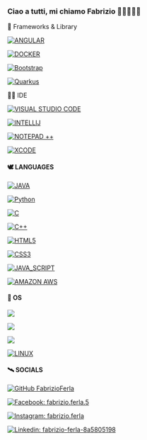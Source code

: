 ### Ciao a tutti, mi chiamo Fabrizio 👋🏻👨🏻‍💻

🚀 Frameworks & Library 

[![ANGULAR](https://img.shields.io/badge/Angular-DD0031?style=for-the-badge&logo=angular&logoColor=white)](https://img.shields.io/badge/Angular-DD0031?style=for-the-badge&logo=angular&logoColor=white)

[![DOCKER](https://img.shields.io/badge/Docker-2CA5E0?style=for-the-badge&logo=docker&logoColor=white)](https://img.shields.io/badge/Docker-2CA5E0?style=for-the-badge&logo=docker&logoColor=white)

[![Bootstrap](https://img.shields.io/badge/bootstrap-%23563D7C.svg?style=for-the-badge&logo=bootstrap&logoColor=white)](https://getbootstrap.com/)

[![Quarkus](https://img.shields.io/badge/Quarkus-000000?style=for-the-badge&logo=quarkus)](https://img.shields.io/badge/Quarkus-000000?style=for-the-badge&logo=quarkus)

👩‍💻 IDE 

[![VISUAL STUDIO CODE](https://img.shields.io/badge/Visual_Studio_Code-0078D4?style=for-the-badge&logo=visual%20studio%20code&logoColor=white)](https://img.shields.io/badge/Visual_Studio_Code-0078D4?style=for-the-badge&logo=visual%20studio%20code&logoColor=white)

[![INTELLIJ](https://img.shields.io/badge/IntelliJ_IDEA-000000.svg?style=for-the-badge&logo=intellij-idea&logoColor=white)](https://img.shields.io/badge/IntelliJ_IDEA-000000.svg?style=for-the-badge&logo=intellij-idea&logoColor=white)

[![NOTEPAD ++](https://img.shields.io/badge/Notepad++-90E59A.svg?style=for-the-badge&logo=notepad%2B%2B&logoColor=black)](https://img.shields.io/badge/Notepad++-90E59A.svg?style=for-the-badge&logo=notepad%2B%2B&logoColor=black)

[![XCODE](https://img.shields.io/badge/Xcode-007ACC?style=for-the-badge&logo=Xcode&logoColor=white)](https://apps.apple.com/en/app/xcode/id497799835?mt=12)

#### 🕊️ LANGUAGES

[![JAVA](https://img.shields.io/badge/Java-ED8B00?style=for-the-badge&logo=openjdk&logoColor=white)](https://img.shields.io/badge/Java-ED8B00?style=for-the-badge&logo=openjdk&logoColor=white)

[![Python](https://img.shields.io/badge/python-3670A0?style=for-the-badge&logo=python&logoColor=ffdd54)](https://www.python.org/)

[![C](https://img.shields.io/badge/C-00599C?style=for-the-badge&logo=c&logoColor=white)](https://img.shields.io/badge/C-00599C?style=for-the-badge&logo=c&logoColor=white)

[![C++](https://img.shields.io/badge/C%2B%2B-00599C?style=for-the-badge&logo=c%2B%2B&logoColor=white)](https://img.shields.io/badge/C%2B%2B-00599C?style=for-the-badge&logo=c%2B%2B&logoColor=white)

[![HTML5](https://img.shields.io/badge/HTML5-E34F26?style=for-the-badge&logo=html5&logoColor=white)](https://img.shields.io/badge/HTML5-E34F26?style=for-the-badge&logo=html5&logoColor=white)

[![CSS3](https://img.shields.io/badge/CSS3-1572B6?style=for-the-badge&logo=css3&logoColor=white)](https://img.shields.io/badge/CSS3-1572B6?style=for-the-badge&logo=css3&logoColor=white)

[![JAVA_SCRIPT](https://img.shields.io/badge/JavaScript-323330?style=for-the-badge&logo=javascript&logoColor=F7DF1E)](https://img.shields.io/badge/JavaScript-323330?style=for-the-badge&logo=javascript&logoColor=F7DF1E)

[![AMAZON AWS](https://img.shields.io/badge/Amazon_AWS-232F3E?style=for-the-badge&logo=amazon-aws&logoColor=white)](https://img.shields.io/badge/Amazon_AWS-232F3E?style=for-the-badge&logo=amazon-aws&logoColor=white)

#### 🦠 OS
[![](https://img.shields.io/badge/mac%20os-000000?style=for-the-badge&logo=apple&logoColor=white)](https://www.apple.com/it/macos/)

[![](https://img.shields.io/badge/Windows-0078D6?style=for-the-badge&logo=windows&logoColor=white)](https://www.microsoft.com/windows/)

[![](https://img.shields.io/badge/Ubuntu-E95420?style=for-the-badge&logo=ubuntu&logoColor=white)](https://ubuntu.com/desktop/developers)

[![LINUX](https://img.shields.io/badge/Linux-FCC624?style=for-the-badge&logo=linux&logoColor=black)](https://img.shields.io/badge/Linux-FCC624?style=for-the-badge&logo=linux&logoColor=black)


#### 🛰 SOCIALS

[![GitHub FabrizioFerla](https://img.shields.io/badge/GitHub-100000?style=for-the-badge&logo=github&logoColor=white)](https://github.com/FabrizioFerla)

[![Facebook: fabrizio.ferla.5](https://img.shields.io/badge/Facebook-1877F2?style=for-the-badge&logo=facebook&logoColor=white)](https://www.facebook.com/fabrizio.ferla.5/)

[![Instagram: fabrizio.ferla](https://img.shields.io/badge/Instagram-E4405F?style=for-the-badge&logo=instagram&logoColor=white)](https://www.instagram.com/fabrizio.ferla/)

[![Linkedin: fabrizio-ferla-8a5805198](https://img.shields.io/badge/LinkedIn-0077B5?style=for-the-badge&logo=linkedin&logoColor=white)](https://www.linkedin.com/in/fabrizio-ferla-8a5805198/)
